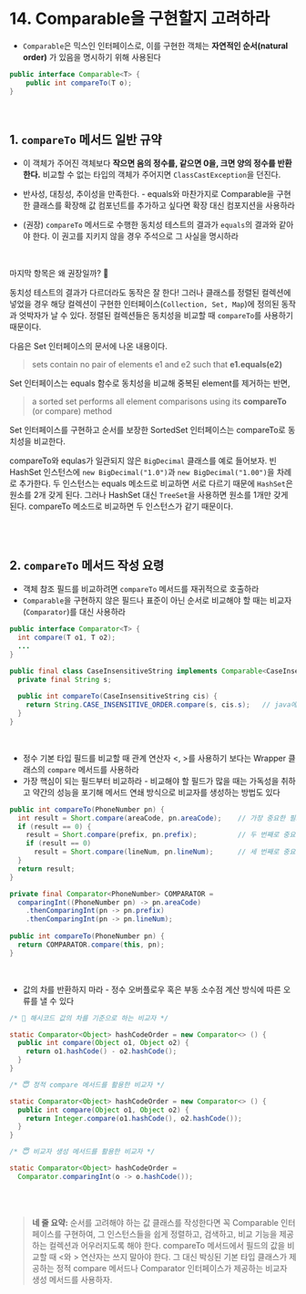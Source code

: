 # 14. Comparable을 구현할지 고려하라

* `Comparable`은 믹스인 인터페이스로, 이를 구현한 객체는 **자연적인 순서(natural order)** 가 있음을 명시하기 위해 사용된다

```java
public interface Comparable<T> {
    public int compareTo(T o);
}
```

<br>

## 1. `compareTo` 메서드 일반 규약

* 이 객체가 주어진 객체보다 **작으면 음의 정수를, 같으면 0을, 크면 양의 정수를 반환한다.** 비교할 수 없는 타입의 객체가 주어지면 `ClassCastException`을 던진다.

* 반사성, 대칭성, 추이성을 만족한다. - equals와 마찬가지로 Comparable을 구현한 클래스를 확장해 값 컴포넌트를 추가하고 싶다면 확장 대신 컴포지션을 사용하라
* (권장) `compareTo` 메서드로 수행한 동치성 테스트의 결과가 `equals`의 결과와 같아야 한다. 이 권고를 지키지 않을 경우 주석으로 그 사실을 명시하라

<br>

마지막 항목은 왜 권장일까? 🤔

동치성 테스트의 결과가 다르더라도 동작은 잘 한다! 그러나 클래스를 정렬된 컬렉션에 넣었을 경우 해당 컬렉션이 구현한 인터페이스(`Collection, Set, Map`)에 정의된 동작과 엇박자가 날 수 있다. 정렬된 컬렉션들은 동치성을 비교할 때 `compareTo`를 사용하기 때문이다.

다음은 Set 인터페이스의 문서에 나온 내용이다. 

> sets contain no pair of elements e1 and e2 such that **e1.equals(e2)**

Set 인터페이스는 equals 함수로 동치성을 비교해 중복된 element를 제거하는 반면,

> a sorted set performs all element comparisons using its **compareTo** (or compare) method

Set 인터페이스를 구현하고 순서를 보장한 SortedSet 인터페이스는 compareTo로 동치성을 비교한다.

compareTo와 equlas가 일관되지 않은 `BigDecimal` 클래스를 예로 들어보자. 빈 HashSet 인스턴스에 `new BigDecimal("1.0")`과 `new BigDecimal("1.00")`을 차례로 추가한다. 두 인스턴스는 equals 메소드로 비교하면 서로 다르기 때문에 `HashSet`은 원소를 2개 갖게 된다. 그러나 HashSet 대신 `TreeSet`을 사용하면 원소를 1개만 갖게 된다. compareTo 메소드로 비교하면 두 인스턴스가 같기 때문이다.

<br><br>

## 2. `compareTo` 메서드 작성 요령

* 객체 참조 필드를 비교하려면 `compareTo` 메서드를 재귀적으로 호출하라
* `Comparable`을 구현하지 않은 필드나 표준이 아닌 순서로 비교해야 할 때는 비교자(`Comparator`)를 대신 사용하라

```java
public interface Comparator<T> {
  int compare(T o1, T o2);
  ...
}
```
```java
public final class CaseInsensitiveString implements Comparable<CaseInsensitiveString> {
  private final String s;
  
  public int compareTo(CaseInsensitiveString cis) {
    return String.CASE_INSENSITIVE_ORDER.compare(s, cis.s);   // java에서 제공하는 Comparator
  }
}
```

<br>

* 정수 기본 타입 필드를 비교할 때 관계 연산자 <, >를 사용하기 보다는 Wrapper 클래스의 `compare` 메서드를 사용하라
* 가장 핵심이 되는 필드부터 비교하라 - 비교해야 할 필드가 많을 때는 가독성을 취하고 약간의 성능을 포기해 메서드 연쇄 방식으로 비교자를 생성하는 방법도 있다

```java
public int compareTo(PhoneNumber pn) {
  int result = Short.compare(areaCode, pn.areaCode);    // 가장 중요한 필드
  if (result == 0) {
    result = Short.compare(prefix, pn.prefix);          // 두 번째로 중요한 필드
    if (result == 0)
      result = Short.compare(lineNum, pn.lineNum);      // 세 번째로 중요한 필드
  }
  return result;
}
```
```java
private final Comparator<PhoneNumber> COMPARATOR =
  comparingInt((PhoneNumber pn) -> pn.areaCode)
    .thenComparingInt(pn -> pn.prefix)
    .thenComparingInt(pn -> pn.lineNum);
    
public int compareTo(PhoneNumber pn) {
  return COMPARATOR.compare(this, pn);
}
```

<br>

* 값의 차를 반환하지 마라 - 정수 오버플로우 혹은 부동 소수점 계산 방식에 따른 오류를 낼 수 있다



```java
/* 🤮 해시코드 값의 차를 기준으로 하는 비교자 */

static Comparator<Object> hashCodeOrder = new Comparator<> () {
  public int compare(Object o1, Object o2) {
    return o1.hashCode() - o2.hashCode();
  }
}
```

```java
/* 😇 정적 compare 메서드를 활용한 비교자 */

static Comparator<Object> hashCodeOrder = new Comparator<> () {
  public int compare(Object o1, Object o2) {
    return Integer.compare(o1.hashCode(), o2.hashCode());
  }
}
```

```java
/* 😇 비교자 생성 메서드를 활용한 비교자 */

static Comparator<Object> hashCodeOrder = 
  Comparator.comparingInt(o -> o.hashCode());
```


<br><br>

> **네 줄 요약:** 순서를 고려해야 하는 값 클래스를 작성한다면 꼭 Comparable 인터페이스를 구현하여, 그 인스턴스들을 쉽게 정렬하고, 검색하고, 비교 기능을 제공하는 컬렉션과 어우러지도록 해야 한다. compareTo 메서드에서 필드의 값을 비교할 때 <와 > 연산자는 쓰지 말아야 한다. 그 대신 박싱된 기본 타입 클래스가 제공하는 정적 compare 메서드나 Comparator 인터페이스가 제공하는 비교자 생성 메서드를 사용하자.


